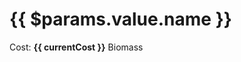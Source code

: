 <!-- @content -->

<script setup lang="ts">
import { reactive, computed } from "vue";
import { useData } from "vitepress";
const { params } = useData();

let currentTier = reactive({ value: 1 });
let currentCost = computed(() => {
  const key = `upgrade_${currentTier.value}_cost`;
  return params.value.value[key];
});
</script>

# {{ $params.value.name }}

<div class="[&>p>strong]:text-accent" v-html="$params.descriptions[currentTier.value - 1]"></div>

Cost: <strong>{{ currentCost }}</strong> Biomass

<div class="flex flex-row items-center gap-4">

  <template v-for="index in params.descriptions.length">
    <button
      class="px-4 py-1 rounded-md transition-colors"
      :class="currentTier.value === index ? $style.brand : $style.alt"
      @click="currentTier.value = index">
      Tier {{ index }}
    </button>
  </template>
</div>

<style module>
  .brand {
    @apply bg-button-brand-bg hover:bg-button-brand-hover-bg active:bg-button-brand-active-bg;
    @apply text-button-brand-text hover:text-button-brand-hover-text active:text-button-brand-active-text;
    @apply border-button-brand-border hover:border-button-brand-hover-border active:border-button-brand-active-border;
  }
  .alt {
    @apply bg-button-alt-bg hover:bg-button-alt-hover-bg active:bg-button-alt-active-bg;
    @apply text-button-alt-text hover:text-button-alt-hover-text active:text-button-alt-active-text;
    @apply border-button-alt-border hover:border-button-alt-hover-border active:border-button-alt-active-border;  
  }
</style>
